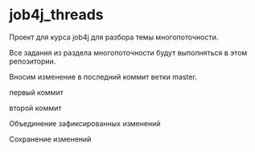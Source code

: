 # job4j_threads
Проект для курса job4j для разбора темы многопоточности.

Все задания из раздела многопоточности будут выполняться в этом репозитории.

Вносим изменение в последний коммит ветки master.

первый коммит

второй коммит

Объединение зафиксированных изменений

Сохранение изменений